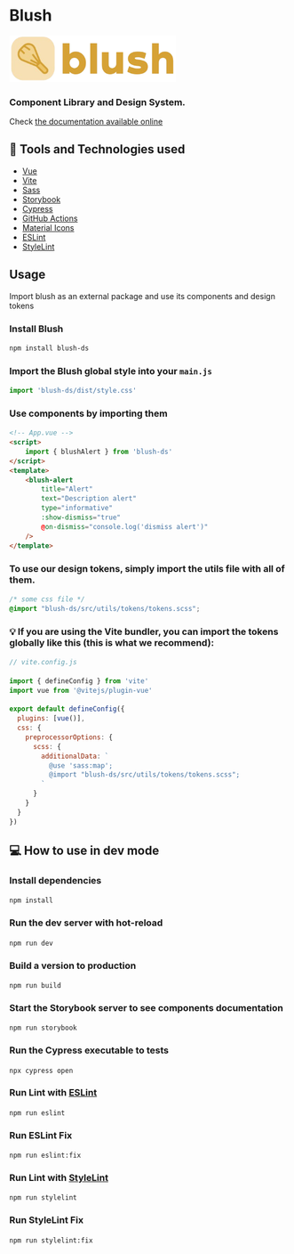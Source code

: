 # Blush

<img src="https://raw.githubusercontent.com/bruna-nunes/blush/refs/heads/main/src/assets/logos/blush-logo-primary.png" width="300">

### Component Library and Design System.

Check [the documentation available online](https://bruna-nunes.github.io/blush)


## 🧰 Tools and Technologies used

- [Vue](https://vuejs.org/)
- [Vite](https://vite.dev/)
- [Sass](https://sass-lang.com/)
- [Storybook](https://storybook.js.org/)
- [Cypress](https://www.cypress.io/)
- [GitHub Actions](https://github.com/features/actions)
- [Material Icons](https://fonts.google.com/icons?icon.style=Rounded&icon.size=24&icon.color=%23e8eaed&icon.set=Material+Icons)
- [ESLint](https://eslint.org/)
- [StyleLint](https://stylelint.io/)

##  Usage
Import blush as an external package and use its components and design tokens

### Install Blush
```sh
npm install blush-ds
```

### Import the Blush global style into your `main.js`

```js
import 'blush-ds/dist/style.css'
```

### Use components by importing them

```html
<!-- App.vue -->
<script>
    import { blushAlert } from 'blush-ds'
</script>
<template>
    <blush-alert
		title="Alert"
		text="Description alert"
		type="informative"
		:show-dismiss="true"
		@on-dismiss="console.log('dismiss alert')"
	/>
</template>
```

### To use our design tokens, simply import the utils file with all of them.

```css
/* some css file */
@import "blush-ds/src/utils/tokens/tokens.scss";
```

### 💡 If you are using the Vite bundler, you can import the tokens globally like this (this is what we recommend):

```js
// vite.config.js

import { defineConfig } from 'vite'
import vue from '@vitejs/plugin-vue'

export default defineConfig({
  plugins: [vue()],
  css: {
    preprocessorOptions: {
      scss: {
        additionalData: `
          @use 'sass:map';
          @import "blush-ds/src/utils/tokens/tokens.scss";
        `
      }
    }
  }
})
```

## 💻 How to use in dev mode

### Install dependencies
`npm install`

### Run the dev server with hot-reload
`npm run dev`

### Build a version to production
`npm run build`

### Start the Storybook server to see components documentation
`npm run storybook`

### Run the Cypress executable to tests
`npx cypress open`

### Run Lint with [ESLint](https://eslint.org/)
`npm run eslint`

### Run ESLint Fix
`npm run eslint:fix`

### Run Lint with [StyleLint](https://stylelint.io/)
`npm run stylelint`

### Run StyleLint Fix
`npm run stylelint:fix`
